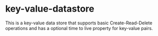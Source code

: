 # key-value-datastore
This is a key-value data store that supports basic Create-Read-Delete operations and has a optional time to live property for key-value pairs.
